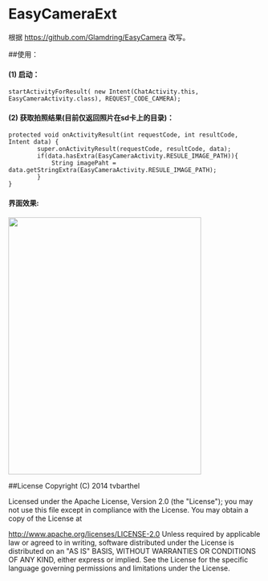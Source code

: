 # EasyCameraExt

根据 https://github.com/Glamdring/EasyCamera 改写。

##使用：
 
#### (1) 启动：
 
 `startActivityForResult( new Intent(ChatActivity.this, EasyCameraActivity.class), REQUEST_CODE_CAMERA);`

####  (2) 获取拍照结果(目前仅返回照片在sd卡上的目录)：
```
protected void onActivityResult(int requestCode, int resultCode, Intent data) {
		super.onActivityResult(requestCode, resultCode, data);
		if(data.hasExtra(EasyCameraActivity.RESULE_IMAGE_PATH)){
			String imagePaht = data.getStringExtra(EasyCameraActivity.RESULE_IMAGE_PATH);
		}
}
```
#### 界面效果:

<img  src="http://img.blog.csdn.net/20150729150309253" height="512" width="384"/>

##License
Copyright (C) 2014 tvbarthel

Licensed under the Apache License, Version 2.0 (the "License"); you may not use this file except in compliance with the License. You may obtain a copy of the License at

http://www.apache.org/licenses/LICENSE-2.0
Unless required by applicable law or agreed to in writing, software distributed under the License is distributed on an "AS IS" BASIS, WITHOUT WARRANTIES OR CONDITIONS OF ANY KIND, either express or implied. See the License for the specific language governing permissions and limitations under the License.
